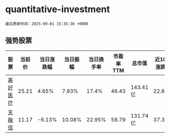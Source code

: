 # quantitative-investment

`最后更新时间：2025-09-01 15:35:36 +0800`

## 强势股票

|股票|当前价|当日涨跌幅|当日振幅|当日换手率|市盈率TTM|总市值|近10日涨跌幅|
|----|----|----|----|----|----|----|----|
|[美好医疗](https://xueqiu.com/S/SZ301363)|25.21|4.65%|7.93%|17.4%|46.43|143.41亿|22.62%|
|[天融信](https://xueqiu.com/S/SZ002212)|11.17|-6.13%|10.08%|22.95%|58.79|131.74亿|37.39%|
